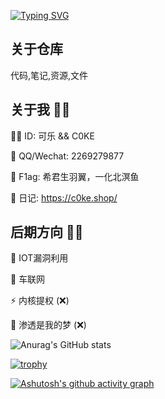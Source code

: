 [![Typing SVG](https://readme-typing-svg.demolab.com?font=Fira+Code&pause=1000&width=435&lines=%E5%BF%83%E6%9C%89%E5%A4%A9%E5%9C%B0%EF%BC%8C%E5%B1%B1%E5%A4%A7%E7%9A%84%E7%83%A6%E6%81%BC%E4%B9%9F%E4%B8%8D%E8%BF%87%E4%B8%80%E9%9A%85)](https://git.io/typing-svg)

## 关于仓库

代码,笔记,资源,文件

## 关于我 🐱‍👤

🐱‍💻 ID: 可乐 && C0KE

💬 QQ/Wechat: 2269279877

🚩 F1ag: 希君生羽翼，一化北溟鱼

📙 日记: https://c0ke.shop/

## 后期方向 🐱‍🏍

🔭 IOT漏洞利用

🌱 车联网

⚡ 内核提权 (❌)

🐶 渗透是我的梦 (❌)

![Anurag's GitHub stats](https://github-readme-stats.vercel.app/api?username=C0KE&show_icons=true&theme=radical)

[![trophy](https://github-profile-trophy.vercel.app/?username=C0KE&theme=onedark)](https://github.com/ryo-ma/github-profile-trophy)

[![Ashutosh's github activity graph](https://github-readme-activity-graph.vercel.app/graph?username=C0KE&theme=react-dark	)](https://github.com/ashutosh00710/github-readme-activity-graph)
